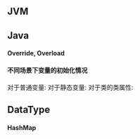 
## JVM

## Java
#### Override, Overload

#### 不同场景下变量的初始化情况
对于普通变量:
对于静态变量:
对于类的类属性:

## DataType
#### HashMap
#### 